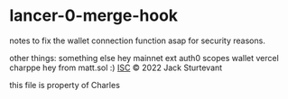 # lancer-0-merge-hook
notes to fix the wallet connection function asap for security reasons. 

other things: 
something else
hey mainnet
ext
auth0 scopes wallet vercel
charppe
hey from matt.sol :)
[ISC](LICENSE) © 2022 Jack Sturtevant

this file is property of Charles